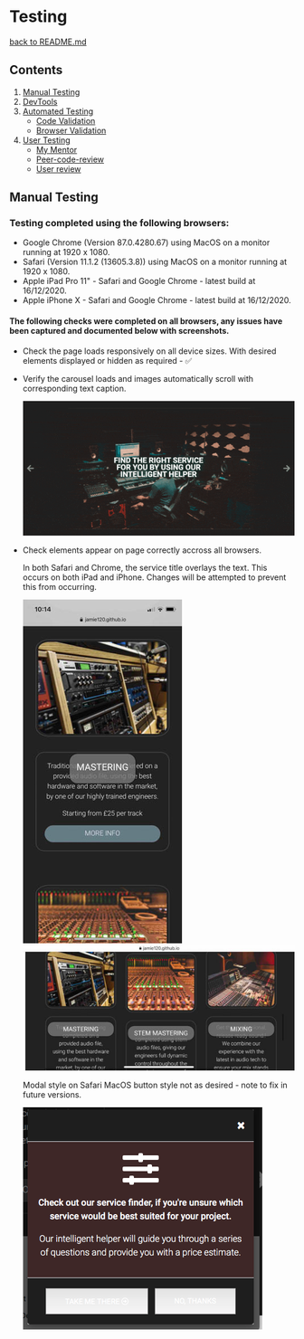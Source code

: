 # Testing

[back to README.md](https://github.com/jamie120/MS2-Soma-Post-Production-Services/blob/master/README.md)

## Contents

1. [Manual Testing](#manual-testing)
2. [DevTools](#devtools)
3. [Automated Testing](#automated-testing)
    * [Code Validation](#code-validation)
    * [Browser Validation](#browser-validation)
4. [User Testing](#user-testing)
    * [My Mentor](#my-mentor)
    * [Peer-code-review](#peer-code-review)
    * [User review](#user-review)

## Manual Testing

### Testing completed using the following browsers: 

* Google Chrome (Version 87.0.4280.67) using MacOS on a monitor running at 1920 x 1080.
* Safari (Version 11.1.2 (13605.3.8)) using MacOS on a monitor running at 1920 x 1080.
* Apple iPad Pro 11" -  Safari and Google Chrome - latest build at 16/12/2020.
* Apple iPhone X - Safari and Google Chrome - latest build at 16/12/2020.

#### The following checks were completed on all browsers, any issues have been captured and documented below with screenshots.
* Check the page loads responsively on all device sizes. With desired elements displayed or hidden as required - :white_check_mark:
* Verify the carousel loads and images automatically scroll with corresponding text caption.
    
    ![Carousel in action](documentation/testing/images/carousel-animation.gif)

* Check elements appear on page correctly accross all browsers.

    In both Safari and Chrome, the service title overlays the text. This occurs on both iPad and iPhone. Changes will be attempted to prevent this from occurring.

    ![iPhone X text caption issue](documentation/testing/images/iPhone-index-caption-overlay.jpg)
    ![iPhone X text caption issue - portrait](documentation/testing/images/iPhone-index-caption-overlay-portrait.jpg)

    Modal style on Safari MacOS button style not as desired - note to fix in future versions.

    ![Safari MacOS - Modal - Index.html](documentation/testing/images/modal-mac-safari.png)

    